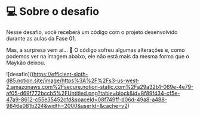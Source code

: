 # 💻 Sobre o desafio

Nesse desafio, você receberá um código com o projeto desenvolvido durante as aulas da Fase 01.

Mas, a surpresa vem aí... **👀**
O código sofreu algumas alterações e, como podemos ver na imagem abaixo, ele não está mais da mesma forma que o Maykão deixou.

![desafio]((https://efficient-sloth-d85.notion.site/image/https%3A%2F%2Fs3-us-west-2.amazonaws.com%2Fsecure.notion-static.com%2Fa29a32b1-069e-4e79-af05-d69f772bccb5%2FUntitled.png?table=block&id=8f89f434-cf5e-47a9-8612-c55e35452cfd&spaceId=08f749ff-d06d-49a8-a488-9846e081b224&width=2000&userId=&cache=v2)

